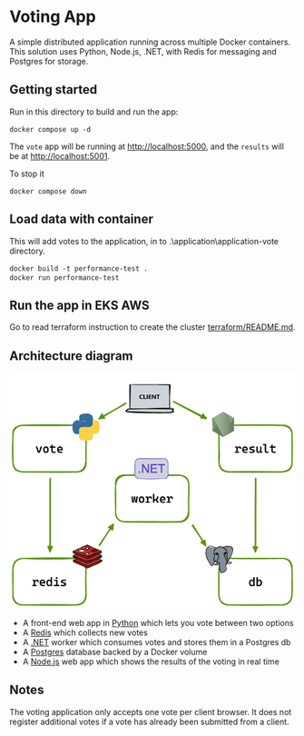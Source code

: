 # Voting App

A simple distributed application running across multiple Docker containers. This solution uses Python, Node.js, .NET, with Redis for messaging and Postgres for storage.


## Getting started


Run in this directory to build and run the app:

```shell
docker compose up -d
```

The `vote` app will be running at [http://localhost:5000](http://localhost:5000), and the `results` will be at [http://localhost:5001](http://localhost:5001).

To stop it
```shell
docker compose down
```

## Load data with container
This will add votes to the application, in to .\application\application-vote directory.
```shell
docker build -t performance-test .
docker run performance-test
```

## Run the app in EKS AWS

Go to read terraform instruction to create the cluster [terraform/README.md](/terraform/README.md).
 
## Architecture diagram

![Architecture diagram](architectureDesign.png)

* A front-end web app in [Python](/vote) which lets you vote between two options
* A [Redis](https://hub.docker.com/_/redis/) which collects new votes
* A [.NET](/worker/) worker which consumes votes and stores them in a Postgres db
* A [Postgres](https://hub.docker.com/_/postgres/) database backed by a Docker volume
* A [Node.js](/result) web app which shows the results of the voting in real time

## Notes

The voting application only accepts one vote per client browser. It does not register additional votes if a vote has already been submitted from a client.

